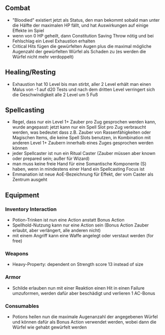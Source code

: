 
## Combat
- "Bloodied" existiert jetzt als Status, den man bekommt sobald man unter die Hälfte der maximalen HP fällt, und hat Auswirkungen auf einige Effekte im Spiel
- wenn von 0 HP geheilt, dann Constitution Saving Throw nötig und bei Fehlschlag ein Level Exhaustion erhalten
- Critical Hits fügen die gewürfelten Augen plus die maximal mögliche Augenzahl der gewürfelten Würfel als Schaden zu (es werden die Würfel nicht mehr verdoppelt)

## Healing/Resting
- Exhaustion hat 10 Level bis man stirbt, aller 2 Level erhält man einen Malus von -1 auf d20 Tests und nach dem dritten Level verringert sich die Geschwindigkeit alle 2 Level um 5 Fuß

## Spellcasting
- Regel, dass nur ein Level 1+ Zauber pro Zug gesprochen werden kann, wurde angepasst: jetzt kann nur ein Spell Slot pro Zug verbraucht werden, was bedeutet dass z.B. Zauber von Rassenfähigkeiten oder Magischen Items, die keine Spell Slots benutzen, in Kombination mit anderen Level 1+ Zaubern innerhalb eines Zuges gesprochen werden können
- jeder Spellcaster ist nun ein Ritual Caster (Zauber müssen aber known oder prepared sein; außer für Wizard)
- man muss keine freie Hand für eine Somantische Komponente (S) haben, wenn in mindestens einer Hand ein Spellcasting Focus ist
- Emmanation ist neue AoE-Bezeichnung für Effekt, der vom Caster als Zentrum ausgeht

## Equipment

### Inventory Interaction
- Potion-Trinken ist nun eine Action anstatt Bonus Action
- Spellhold-Nutzung kann nur eine Action sein (Bonus Action Zauber erlaubt, aber verlängert, alle anderen nicht)
- mit einem Angriff kann eine Waffe angelegt oder verstaut werden (for free)

### Weapons
- Heavy-Property: dependent on Strength score 13 instead of size

### Armor
- Schilde erlauben nun mit einer Reaktion einen Hit in einen Failure umzuformen, werden dafür aber beschädigt und verlieren 1 AC-Bonus

### Consumables
- Potions heilen nun die maximale Augenanzahl der angegebenen Würfel und können dafür als Bonus Action verwendet werden, wobei dann die Würfel wie gehabt gewürfelt werden